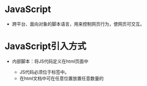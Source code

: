 # JavaScript

- 跨平台、面向对象的脚本语言，用来控制网页行为，使网页可交互。

# JavaScript引入方式

- 内部脚本：将JS代码定义在html页面中
  - JS代码必须位于<script></script>标签中。
  - 在html文档中可在任意位置放置任意数量的<script>。
  - 一般会把脚本置于<body>元素的底部，可以改善显示速度。

- 外部脚本：将JS代码定义在外部JS文件中，然后引入到html页面中

  - 外部JS文件中，只包含JS代码，不包括<script>标签。

  - <script>标签不能自闭合。

# JS基础语法

## 输出语句

```
window.alert("Hello JavaScript");//浏览器弹出警告框

document.write("Hello JavaScript");//写入HTML，在浏览器展示

console.log("Hello JavaScript");//写入浏览器控制台

```

## 变量

```
// 1. 全局变量var
{ 
    var x = 1;
}
x = "A";
alert(x);

// 2. 局部变量let
{
    let x = 1;
    x = "A";
}

// 3. 常量const
const pi = 3.14;
//p1 = 3.15;
```

## 数据类型

- 原始类型

```
number：数字
string：字符串
boolean：布尔
null：表示对象为空
undefined：当声明的变量未初始化时，该变量的默认值是undefined
```

```
使用typeof运算符可以获得数据类型
```

- 引用类型

## 运算符

```
==会进行类型转换，===不会进行类型转化
```

## 类型转换

- 字符串转为数字
  - 将字符串字面转为数字。如果字面值不是数字，则转为NaN(Not a number)
- 其他类型转为boolean
  - Number：0和NaN转为false，其他均转为true
  - String：空字符串为false，其他均转为true
  - Null和undefined：均转为false

## 函数

```
//定义方式1
function add(a, b, c, d){
    return a + b;
}

var sum = add(1, 2);
//JS中函数调用可以传递任意个数的参数
alert(sum);

//定义方式2
var add = function(a, b){
    return a + b;
}

var sum = add(1, 2， 3， 4);
alert(sum);
```

## Array对象：数组

```
//定义方式1
var arr1 = new Array(1, 2, 3, 4);
//定义方式2
var arr2 = [1, 2, 3, 4];
```

类似于java中的集合，可以存储不同类型的值，可以变长

```
//1. length属性
console.log(arr1.length);

//2. forEach方法，遍历数组，将数组中有值的元素作为参数传入函数
arr1.forEach(function(e){
    console.log(e);
})
//简化写法：箭头函数
arr1.forEach((e) => {
    console.log(e);
})

//3. push方法：添加元素到数组末尾
arr1.push(7, 8, 9);
console.log(arr1);

//4. splice方法：删除指定索引开始的指定数量的元素
arr1.splice(2, 3);
console.log(arr1);
```

## String对象：字符串

```
// 定义方式1
var str = new String("Hello String");
// 定义方式2
var str = "Hello String";
```

```
// 1. length属性
console.log(str.length);

// 2. charAt方法，返回在指定索引(首个非空字符起)的字符
console.log(str.charAt(8));

// 3. indexOf方法，检索字符串，返回索引(首个非空字符起)
console.log(str.indexOf("o"));

// 4. trim方法，去除字符串两边的空格
console.log(str.trim());

// 5. substring方法，截取起始索引到结束索引的字符串并返回，含头不含尾
console.log(str.substring(6, 12));
```

# 自定义对象

```
        //自定义对象
        var user = {
            name : "lisi",
            age : 23,
            //eat : function(){
            //    alert("用膳");
            //}
            eat () {
                alert("用膳");    
            }
        }
        alert(user.name);
        user.eat();
```

# JSON对象

```
 		//定义json格式字符串
        var userStr = '{"name":"zhangsan", "age":20, "numbers":[1, 2, 3 , 4]}';
        console.log(userStr.name);//输出undefine，字符串没有name这个属性
        
        //将字符串转为json对象
        var userObj = JSON.parse(userStr);
        console.log(userObj.name);//输出zhangsan

        //将json对象转为字符串
        var str = JSON.stringify(userObj);
        console.log(str);//输出{"name":"zhangsan","age":20,"numbers":[1,2,3,4]}
```

# BOM

Browser Object Model 浏览器对象模型， 允许JavaScript与浏览器对话，JavaScript将浏览器的各个组成部分封装为对象

组成：

- <u>window：浏览器窗口对象</u>
- navigator：浏览器对象
- screen：屏幕对象
- history：历史记录对象
- <u>location：地址栏对象</u>

## Window对象

属性：

history：对history对象的只读引用

location：用于窗口或框架的location对象

navigator：对navigator对象的只读引用

方法：

```
        //1. confirm方法
        window.confirm("确定吗？");

        //2. setInterval方法
        i = 0;
        setInterval(function(){
            i++;
            console.log("定时器启动"+i+"次");
        }, 2000)

        //3. setTimeout方法
        setTimeout(function(){
            alert("启动！");
        })
		
		//4. alert方法
```

## Location对象

属性：

- href：完整的URL

```
        alert(location.href);
        location.href = "https://cn.bing.com/?mkt=zh-CN";
```

# DOM

Document Object Model 文档对象模型

将标记语言的各个组成部分封装成对应的对象：

- Document：整个文档对象
- Element：元素对象
- Attribute：属性对象
- Text：文本对象
- Comment：注释对象

- Image：<img>
- Button：<input type = 'button'>

HTML中的Element对象可以通过Document对象获取，而Document对象是通过window对象获取的

Document对象中提供了以下获取Element对象的函数：

```
        //1. 根据id获取元素
        var time = document.getElementById("time");
        alert(time);
        //修改这个元素
        time.innerHTML = "2024年02月88日 25:47";
        
        //2. 根据标签名获取元素数组
        var audios = document.getElementsByTagName("audio");
        for (let index = 0; index < audios.length; index++) {
            alert(audios[index]);
        }
        //3. 根据name属性值获取元素数组
        var ps = document.getElementsByName("secondLine");
        for (let index = 0; index < ps.length; index++) {
            alert(ps[index]);
        }
        //4. 根据class属性值获取元素数组
        var fls = document.getElementsByClassName("firstName");
        for (let index = 0; index < fls.length; index++) {
            alert(fls[index]);
        }
```

# 事件监听

## 事件绑定

```
    //绑定方式1：通过HTML标签中的事件属性绑定
    <input type="button" id = "btn1" value = "事件绑定1" onclick = on()>
	//绑定方式2：通过DOM元素属性绑定
	<input type="button" id = "btn2" value = "事件绑定2">
    <script>
        function on(){
            alert("按钮1被点击");
        }

        document.getElementById("btn2").onclick = function(){
            alert("按钮2被点击");
        };
    </script>
```

## 常见事件

| 事件名      | 事件内容                 |
| ----------- | ------------------------ |
| onclick     | 鼠标单击事件             |
| onblur      | 元素失去焦点             |
| onfocus     | 元素获得焦点             |
| onload      | 某个页面或图像被完成加载 |
| onsubmit    | 当表单提交时触发该事件   |
| onkeydown   | 某个键盘的键被按下       |
| onmouseover | 鼠标被移到某元素之上     |
| onmouseout  | 鼠标从某元素移开         |

# Vue

- 一套前端框架，免除元素JS中的DOM操作，简化书写
- 基于MVVM（Model-View-ViewModel）的思想，实现数据的双向绑定，将编程的关注点放在数据上

<img src=""></img>

## 案例1

```
<!DOCTYPE html>
<html lang="en">
<head>
    <meta charset="UTF-8">
    <meta name="viewport" content="width=device-width, initial-scale=1.0">
    <title>Document</title>
    <script src="js/vue.js"></script>
</head>
<body>
    <div id="app">
        <!-- <input type="text"  v-model="message">
        {{message}} -->
        <a v-bind:href="url">链接1</a>
        <a :href="url">链接2</a>
        <input type="text" v-model="url">
    </div>
<script>
    new Vue({
        el:"#app",
        data:{
            message:"Hello Vue",
            url:"https://www.baidu.com",
        }
    })
</script>
</body>
</html>
```

## 常用指令

HTML标签上带有-v前缀的特殊属性

| 指令      | 作用                                                  |
| --------- | ----------------------------------------------------- |
| v-bind    | 为HTML标签绑定属性值，如设置href，css样式等           |
| v-model   | 在表单元素上创建双向数据绑定                          |
| v-on      | 为HTML标签绑定事件                                    |
| v-if      | 条件性地渲染某元素，判定为true时渲染，否则不渲染      |
| v-else-if | 条件性地渲染某元素，判定为true时渲染，否则不渲染      |
| v-else    | 条件性地渲染某元素，判定为true时渲染，否则不渲染      |
| v-show    | 条件性地展示某元素，实质是通过修改该标签的display属性 |
| v-for     | 列表渲染，遍历容器的元素或者对象的属性                |

v-bind有简化写法，见案例1

v-model示例见案例1

## 案例2

```
<!DOCTYPE html>
<html lang="en">
<head>
    <meta charset="UTF-8">
    <meta name="viewport" content="width=device-width, initial-scale=1.0">
    <title>Document</title>
    <script src="js/vue.js"></script>
</head>
<body>
    <div id="app" v-model="users">
        <table border="1" cellspacing="0" width="60%">
            <tr>
                <th>编号</th>
                <th>姓名</th>
                <th>年龄</th>
                <th>性别</th>
                <th>成绩</th>
                <th>等级</th>
            </tr>
            <tr align="center" v-for="(user, index) in users">
                <td>{{index+1}}</td>
                <td>{{user.name}}</td>
                <td>{{user.age}}</td>
                <td>
                    <span v-if="user.gender==1">男</span>
                    <span v-else-if="user.gender==2">女</span>
                </td>
                <td>{{user.score}}</td>
                <td>
                    <span v-if="user.score>=80">优秀</span>
                    <span v-else-if="user.score>=60">及格</span>
                    <span v-else>不及格</span>
                </td>
            </tr>
        </table>
    </div>
</body>    
<script>     
    new Vue({   
            el:"#app",
            data:{
                users:[{
                    name:"Tom",
                    age:20,
                    gender:1,
                    score:78,
                },{
                    name:"Rose",
                    age:18,
                    gender:2,
                    score:86,
                },{
                    name:"Jerry",
                    age:26,
                    gender:1,
                    score:90,
                },{
                    name:"Tony",
                    age:30,
                    gender:1,
                    score:56,
                }]
            }
        })
    </script>
</html>
```

## Vue对象的生命周期

| 状态          | 阶段周期     |
| ------------- | ------------ |
| beforeCreate  | 创建前       |
| created       | 创建后       |
| beforeMount   | 挂载前       |
| mounted       | **挂载完成** |
| beforeUpdate  | 更新前       |
| updated       | 更新后       |
| beforeDestroy | 销毁前       |
| destroyed     | 销毁后       |

每出发一个生命周期事件，会自动执行一个生命周期方法（钩子）

mounted：挂载完成，Vue初始化成功，HTML页面渲染成功（发送请求到服务端，加载数据）

```
<script>     
    new Vue({   
            el:"#app",
            data:{
                users:[{
                    name:"Tom",
                    age:20,
                    gender:1,
                    score:78,
                }]
            },
            mounted() {
              console.log("Vue挂载完毕，发送请求获取数据");  
            },
        })
    </script>
```

